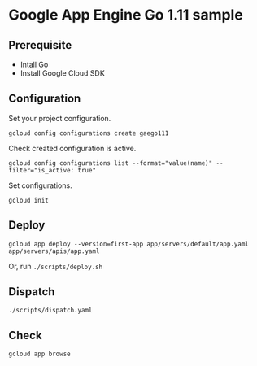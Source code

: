# Google App Engine Go 1.11 sample

## Prerequisite

- Intall Go
- Install Google Cloud SDK

## Configuration

Set your project configuration.

`gcloud config configurations create gaego111`

Check created configuration is active.

`gcloud config configurations list --format="value(name)" --filter="is_active: true"`

Set configurations.

`gcloud init`

## Deploy

`gcloud app deploy --version=first-app app/servers/default/app.yaml app/servers/apis/app.yaml`

Or, run `./scripts/deploy.sh`

## Dispatch

`./scripts/dispatch.yaml`

## Check

`gcloud app browse`
